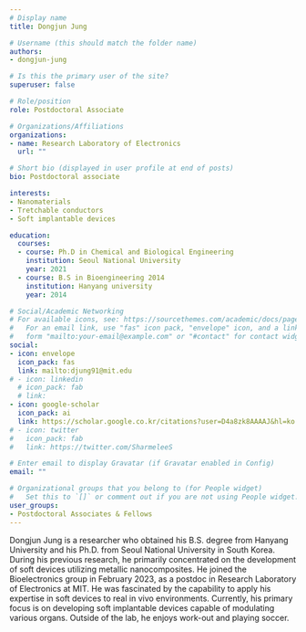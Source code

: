 ```yaml
---
# Display name
title: Dongjun Jung

# Username (this should match the folder name)
authors:
- dongjun-jung

# Is this the primary user of the site?
superuser: false

# Role/position
role: Postdoctoral Associate

# Organizations/Affiliations
organizations:
- name: Research Laboratory of Electronics
  url: ""

# Short bio (displayed in user profile at end of posts)
bio: Postdoctoral associate

interests:
- Nanomaterials
- Tretchable conductors
- Soft implantable devices

education:
  courses:
  - course: Ph.D in Chemical and Biological Engineering
    institution: Seoul National University
    year: 2021
  - course: B.S in Bioengineering 2014
    institution: Hanyang university
    year: 2014

# Social/Academic Networking
# For available icons, see: https://sourcethemes.com/academic/docs/page-builder/#icons
#   For an email link, use "fas" icon pack, "envelope" icon, and a link in the
#   form "mailto:your-email@example.com" or "#contact" for contact widget.
social:
- icon: envelope
  icon_pack: fas
  link: mailto:djung91@mit.edu
# - icon: linkedin
  # icon_pack: fab
  # link: 
- icon: google-scholar
  icon_pack: ai
  link: https://scholar.google.co.kr/citations?user=D4a8zk8AAAAJ&hl=ko
# - icon: twitter
#   icon_pack: fab
#   link: https://twitter.com/SharmeleeS

# Enter email to display Gravatar (if Gravatar enabled in Config)
email: ""

# Organizational groups that you belong to (for People widget)
#   Set this to `[]` or comment out if you are not using People widget.
user_groups:
- Postdoctoral Associates & Fellows
---
```


Dongjun Jung is a researcher who obtained his B.S. degree from Hanyang University and his Ph.D. from Seoul National University in South Korea. During his previous research, he primarily concentrated on the development of soft devices utilizing metallic nanocomposites. He joined the Bioelectronics group in February 2023, as a postdoc in Research Laboratory of Electronics at MIT. He was fascinated by the capability to apply his expertise in soft devices to real in vivo environments. Currently, his primary focus is on developing soft implantable devices capable of modulating various organs. Outside of the lab, he enjoys work-out and playing soccer.